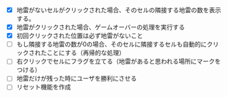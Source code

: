 - [x] 地雷がないセルがクリックされた場合、そのセルの隣接する地雷の数を表示する。
- [x] 地雷がクリックされた場合、ゲームオーバーの処理を実行する
- [x] 初回クリックされた位置は必ず地雷がないこと
- [ ] もし隣接する地雷の数が0の場合、そのセルに隣接するセルも自動的にクリックされたことにする（再帰的な処理）
- [ ] 右クリックでセルにフラグを立てる（地雷があると思われる場所にマークをつける）
- [ ] 地雷だけが残った時にユーザを勝利にさせる
- [ ] リセット機能を作成
